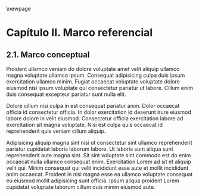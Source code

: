 \newpage

# Capítulo II. Marco referencial

## 2.1. Marco conceptual

Proident ullamco veniam do dolore voluptate amet velit aliquip ullamco magna voluptate ullamco ipsum. Consequat adipisicing culpa duis ipsum exercitation ullamco minim. Fugiat occaecat voluptate voluptate dolore eiusmod nisi ipsum voluptate qui consectetur pariatur ut labore. Cillum enim duis consequat excepteur pariatur sunt nulla elit.

Dolore cillum nisi culpa in est consequat pariatur anim. Dolor occaecat officia id consectetur officia. In dolor exercitation id deserunt irure eiusmod labore dolore in velit eiusmod. Consectetur officia exercitation labore ad exercitation sit magna voluptate. Nisi est culpa quis occaecat id reprehenderit quis veniam cillum aliquip.

Adipisicing aliquip magna sint nisi ut consectetur sint ullamco reprehenderit pariatur cupidatat laboris laborum labore. Ut laboris sunt aliqua sunt reprehenderit aute magna sint. Sit sint voluptate sint commodo est do enim occaecat nulla ullamco consequat enim. Exercitation Lorem ad sit et aliquip velit qui. Minim consequat qui velit incididunt esse aute et mollit incididunt anim occaecat. Proident in nisi magna esse ea ullamco voluptate consequat eu eiusmod mollit adipisicing sunt officia. Ipsum aliqua proident Lorem cupidatat voluptate laborum cillum duis minim eiusmod aute.
